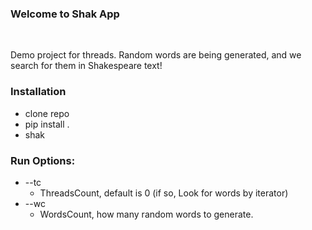 ### Welcome to Shak App

<br />

Demo project for threads. 
Random words are being generated,
and we search for them in Shakespeare text! 


### Installation 
* clone repo
* pip install .
* shak


### Run Options:
* --tc
    * ThreadsCount, default is 0 (if so, Look for words by iterator)
* --wc
    * WordsCount, how many random words to generate.     
    

